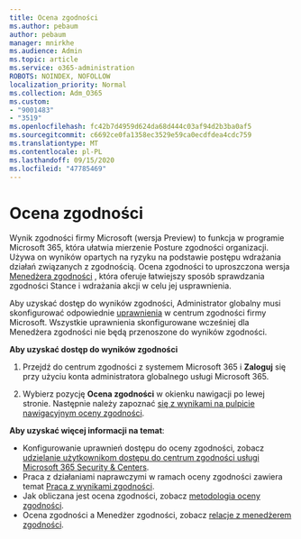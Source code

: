 ```yaml
---
title: Ocena zgodności
ms.author: pebaum
author: pebaum
manager: mnirkhe
ms.audience: Admin
ms.topic: article
ms.service: o365-administration
ROBOTS: NOINDEX, NOFOLLOW
localization_priority: Normal
ms.collection: Adm_O365
ms.custom:
- "9001483"
- "3519"
ms.openlocfilehash: fc42b7d4959d624da68d444c03af94d2b3ba0af5
ms.sourcegitcommit: c6692ce0fa1358ec3529e59ca0ecdfdea4cdc759
ms.translationtype: MT
ms.contentlocale: pl-PL
ms.lasthandoff: 09/15/2020
ms.locfileid: "47785469"
---
```

# <a name="compliance-score"></a>Ocena zgodności

Wynik zgodności firmy Microsoft (wersja Preview) to funkcja w programie Microsoft 365, która ułatwia mierzenie Posture zgodności organizacji. Używa on wyników opartych na ryzyku na podstawie postępu wdrażania działań związanych z zgodnością.   Ocena zgodności to uproszczona wersja [Menedżera zgodności](https://docs.microsoft.com/microsoft-365/compliance/compliance-manager-overview) , która oferuje łatwiejszy sposób sprawdzania zgodności Stance i wdrażania akcji w celu jej usprawnienia. 

Aby uzyskać dostęp do wyników zgodności, Administrator globalny musi skonfigurować odpowiednie [uprawnienia](https://docs.microsoft.com/microsoft-365/security/office-365-security/permissions-in-the-security-and-compliance-center) w centrum zgodności firmy Microsoft.  Wszystkie uprawnienia skonfigurowane wcześniej dla Menedżera zgodności nie będą przenoszone do wyników zgodności.

**Aby uzyskać dostęp do wyników zgodności**

1. Przejdź do centrum zgodności z systemem Microsoft 365 i **Zaloguj** się przy użyciu konta administratora globalnego usługi Microsoft 365.

2. Wybierz pozycję **Ocena zgodności** w okienku nawigacji po lewej stronie. Następnie należy zapoznać [się z wynikami na pulpicie nawigacyjnym oceny zgodności](https://docs.microsoft.com/microsoft-365/compliance/compliance-score-setup#understand-the-compliance-score-dashboard).
 

**Aby uzyskać więcej informacji na temat**:

- Konfigurowanie uprawnień dostępu do oceny zgodności, zobacz [udzielanie użytkownikom dostępu do centrum zgodności usługi Microsoft 365 Security & Centers](https://docs.microsoft.com/microsoft-365/security/office-365-security/grant-access-to-the-security-and-compliance-center).
- Praca z działaniami naprawczymi w ramach oceny zgodności zawiera temat  [Praca z wynikami zgodności](https://docs.microsoft.com/microsoft-365/compliance/working-with-compliance-score).
- Jak obliczana jest ocena zgodności, zobacz [metodologia oceny zgodności](https://docs.microsoft.com/microsoft-365/compliance/compliance-score-methodology).
- Ocena zgodności a Menedżer zgodności, zobacz [relacje z menedżerem zgodności](https://docs.microsoft.com/microsoft-365/compliance/compliance-score#relationship-to-compliance-manager).

